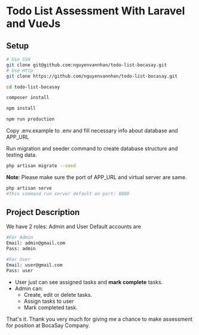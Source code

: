# Todo List Assessment With Laravel and VueJs

## Setup

```bash
# Use SSH
git clone git@github.com:nguyenvannhan/todo-list-bocasay.git
# Use Http
git clone https://github.com/nguyenvannhan/todo-list-bocasay.git

cd todo-list-bocasay

composer install

npm install

npm run production
```

Copy .env.example to .env and fill necessary info about database and APP_URL

Run migration and seeder command to create database structure and testing data.

```bash
php artisan migrate --seed
```

**Note**:
Please make sure the port of APP_URL and virtual server are same.

```bash
php artisan serve
#This command run server default on port: 8000
```

## Project Description

We have 2 roles: Admin and User
Default accounts are

```bash
#For Admin
Email: admin@gmail.com
Pass: admin

#For User
Email: user@gmail.com
Pass: user
```

-   User just can see assigned tasks and **mark complete** tasks.
-   Admin can:
    -   Create, edit or delete tasks.
    -   Assign tasks to user
    -   Mark completed task.

That's it.
Thank you very much for giving me a chance to make assessment for position at BocaSay Company.
